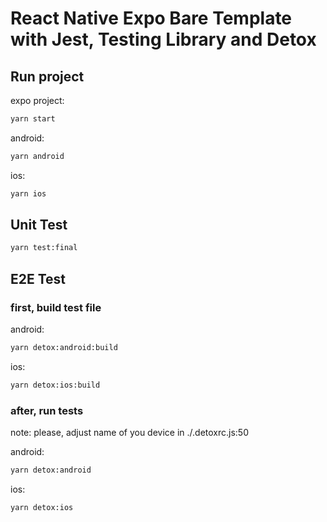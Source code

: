 # React Native Expo Bare Template with Jest, Testing Library and Detox

## Run project

expo project:
```bash
yarn start
```

android:
```bash
yarn android
```

ios:
```bash
yarn ios
```

## Unit Test
```bash
yarn test:final
```

## E2E Test

### first, build test file

android:
```bash
yarn detox:android:build
```

ios:
```bash
yarn detox:ios:build
```

### after, run tests
note: please, adjust name of you device in ./.detoxrc.js:50

android:
```bash
yarn detox:android
```

ios:
```bash
yarn detox:ios
```